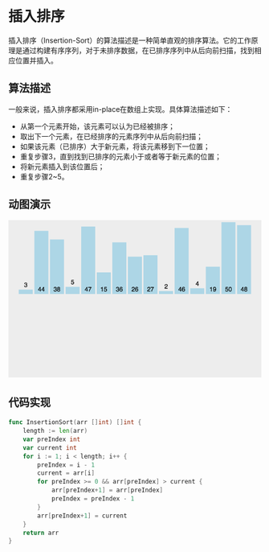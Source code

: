 # 插入排序

插入排序（Insertion-Sort）的算法描述是一种简单直观的排序算法。它的工作原理是通过构建有序序列，对于未排序数据，在已排序序列中从后向前扫描，找到相应位置并插入。

## **算法描述**

一般来说，插入排序都采用in-place在数组上实现。具体算法描述如下：

* 从第一个元素开始，该元素可以认为已经被排序；
* 取出下一个元素，在已经排序的元素序列中从后向前扫描；
* 如果该元素（已排序）大于新元素，将该元素移到下一位置；
* 重复步骤3，直到找到已排序的元素小于或者等于新元素的位置；
* 将新元素插入到该位置后；
* 重复步骤2~5。

## **动图演示**

![](../../.gitbook/assets/insert-sort.gif)

## 代码实现

```go
func InsertionSort(arr []int) []int {
	length := len(arr)
	var preIndex int
	var current int
	for i := 1; i < length; i++ {
		preIndex = i - 1
		current = arr[i]
		for preIndex >= 0 && arr[preIndex] > current {
			arr[preIndex+1] = arr[preIndex]
			preIndex = preIndex - 1
		}
		arr[preIndex+1] = current
	}
	return arr
}
```

